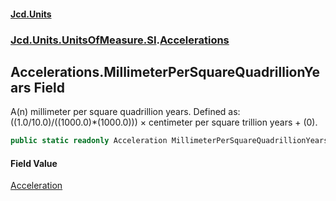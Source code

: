 #### [Jcd.Units](index.md 'index')
### [Jcd.Units.UnitsOfMeasure.SI](Jcd.Units.UnitsOfMeasure.SI.md 'Jcd.Units.UnitsOfMeasure.SI').[Accelerations](Accelerations.md 'Jcd.Units.UnitsOfMeasure.SI.Accelerations')

## Accelerations.MillimeterPerSquareQuadrillionYears Field

A(n) millimeter per square quadrillion years. Defined as: ((1.0/10.0)/((1000.0)*(1000.0))) × centimeter per square trillion years + (0).

```csharp
public static readonly Acceleration MillimeterPerSquareQuadrillionYears;
```

#### Field Value
[Acceleration](Acceleration.md 'Jcd.Units.UnitTypes.Acceleration')